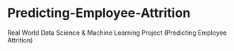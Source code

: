 # Predicting-Employee-Attrition
Real World Data Science &amp; Machine Learning Project (Predicting Employee Attrition)
